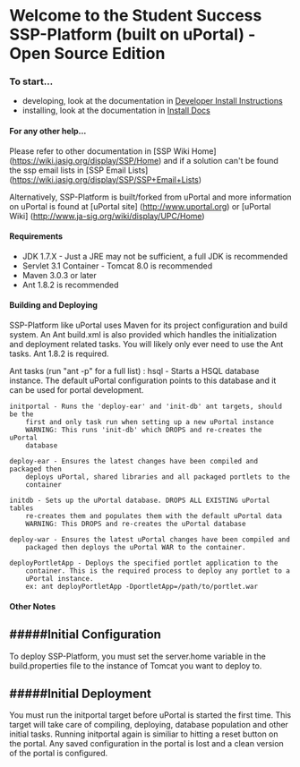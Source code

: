 <!--

    Licensed to Apereo under one or more contributor license
    agreements. See the NOTICE file distributed with this work
    for additional information regarding copyright ownership.
    Apereo licenses this file to you under the Apache License,
    Version 2.0 (the "License"); you may not use this file
    except in compliance with the License.  You may obtain a
    copy of the License at the following location:

      http://www.apache.org/licenses/LICENSE-2.0

    Unless required by applicable law or agreed to in writing,
    software distributed under the License is distributed on an
    "AS IS" BASIS, WITHOUT WARRANTIES OR CONDITIONS OF ANY
    KIND, either express or implied.  See the License for the
    specific language governing permissions and limitations
    under the License.

-->

# Welcome to the Student Success SSP-Platform (built on uPortal) - Open Source Edition  

### To start...  
 *  developing, look at the documentation in [Developer Install Instructions](https://wiki.jasig.org/display/SSP/SSP+Developer+Installation+Instructions)  
 *  installing, look at the documentation in [Install Docs](https://wiki.jasig.org/display/SSP/SSP+Installation+Documents)  
 
#### For any other help...
Please refer to other documentation in [SSP Wiki Home] (https://wiki.jasig.org/display/SSP/Home) 
and if a solution can't be found the ssp email lists in [SSP Email Lists] (https://wiki.jasig.org/display/SSP/SSP+Email+Lists)

Alternatively, SSP-Platform is built/forked from uPortal and more information on uPortal is found at [uPortal site] (http://www.uportal.org) or [uPortal Wiki] (http://www.ja-sig.org/wiki/display/UPC/Home)


#### Requirements                                                                
*  JDK 1.7.X - Just a JRE may not be sufficient, a full JDK is recommended
*  Servlet 3.1 Container - Tomcat 8.0 is recommended
*  Maven 3.0.3  or later
*  Ant 1.8.2 is recommended
    
    
#### Building and Deploying                                                       
SSP-Platform like uPortal uses Maven for its project configuration and build system. An Ant
build.xml is also provided which handles the initialization and deployment
related tasks. You will likely only ever need to use the Ant tasks. Ant 1.8.2 is required.

Ant tasks (run "ant -p" for a full list) :
    hsql - Starts a HSQL database instance. The default uPortal configuration
        points to this database and it can be used for portal development.

    initportal - Runs the 'deploy-ear' and 'init-db' ant targets, should be the
        first and only task run when setting up a new uPortal instance
        WARNING: This runs 'init-db' which DROPS and re-creates the uPortal
        database
    
    deploy-ear - Ensures the latest changes have been compiled and packaged then
        deploys uPortal, shared libraries and all packaged portlets to the
        container
   
    initdb - Sets up the uPortal database. DROPS ALL EXISTING uPortal tables
        re-creates them and populates them with the default uPortal data
        WARNING: This DROPS and re-creates the uPortal database
    
    deploy-war - Ensures the latest uPortal changes have been compiled and
        packaged then deploys the uPortal WAR to the container.
    
    deployPortletApp - Deploys the specified portlet application to the
        container. This is the required process to deploy any portlet to a
        uPortal instance.
        ex: ant deployPortletApp -DportletApp=/path/to/portlet.war
    

#### Other Notes                                                                 

#####Initial Configuration
----------------------------------------
To deploy SSP-Platform, you must set the server.home variable in the
build.properties file to the instance of Tomcat you want to deploy to.


#####Initial Deployment
----------------------------------------
You must run the initportal target before uPortal is started the first time.
This target will take care of compiling, deploying, database population and
other initial tasks. Running initportal again is similiar to hitting a reset
button on the portal. Any saved configuration in the portal is lost and a clean
version of the portal is configured.

